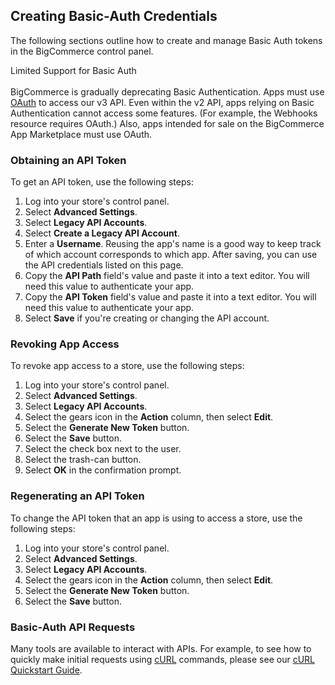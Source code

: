 ## <span class="jumptarget" id="basiccred"> Creating Basic-Auth Credentials </span>

The following sections outline how to create and manage Basic Auth tokens in the BigCommerce control panel.

<aside class="warning">
<span class="aside-warning-hd">Limited Support for Basic Auth </span><br><br>
BigCommerce is gradually deprecating Basic Authentication. Apps must use <a href="#building-oauth-apps">OAuth</a> to access our v3 API.   
Even within the v2 API, apps relying on Basic Authentication cannot access some features. (For example, the Webhooks resource requires OAuth.) Also, apps intended for sale on the BigCommerce App Marketplace must use OAuth.
</aside>

### <span class="jumptarget" id="pvt_token"> Obtaining an API Token </span>

To get an API token, use the following steps:

1.  Log into your store's control panel.
2.  Select **Advanced Settings**.
3.  Select **Legacy API Accounts**.
4.  Select **Create a Legacy API Account**.
5.  Enter a **Username**. Reusing the app's name is a good way to keep track of which account corresponds to which app. After saving, you can use the API credentials listed on this page.
6.  Copy the **API Path** field's value and paste it into a text editor. You will need this value to authenticate your app.
7.  Copy the **API Token** field's value and paste it into a text editor. You will need this value to authenticate your app.
8.  Select **Save** if you're creating or changing the API account.

### <span class="jumptarget"> Revoking App Access </span>

To revoke app access to a store, use the following steps:

1.  Log into your store's control panel.
2.  Select **Advanced Settings**.
3.  Select **Legacy API Accounts**.
4.  Select the gears icon in the **Action** column, then select **Edit**.
5.  Select the **Generate New Token** button.
6.  Select the **Save** button.
7.  Select the check box next to the user.
8.  Select the trash-can button.
9.  Select **OK** in the confirmation prompt.

### <span class="jumptarget"> Regenerating an API Token </span>

To change the API token that an app is using to access a store, use the following steps:

1.  Log into your store's control panel.
2.  Select **Advanced Settings**.
3.  Select **Legacy API Accounts**.
4.  Select the gears icon in the **Action** column, then select **Edit**.
5.  Select the **Generate New Token** button.
6.  Select the **Save** button.

### <span class="jumptarget" id="request_basic"> Basic-Auth API Requests </span>

Many tools are available to interact with APIs. For example, to see how to quickly make initial requests using <a href="https://en.wikipedia.org/wiki/CURL" target="_blank">cURL</a> commands, please see our [cURL Quickstart Guide](#curl-quickstart-guide).